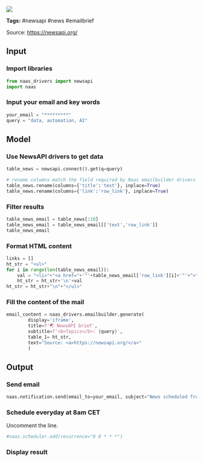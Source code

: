 <a href="https://app.naas.ai/user-redirect/naas/downloader?url=https://raw.githubusercontent.com/jupyter-naas/awesome-notebooks/master/Newsapi/Newsapi_Send_emails_briefs.ipynb" target="_parent"><img src="https://naasai-public.s3.eu-west-3.amazonaws.com/open_in_naas.svg"/></a>

**Tags:** #newsapi #news #emailbrief

Source: https://newsapi.org/

## Input

### Import libraries


```python
from naas_drivers import newsapi
import naas
```

### Input your email and key words


```python
your_email = "*********"
query = "data, automation, AI"
```

## Model

### Use NewsAPI drivers to get data


```python
table_news = newsapi.connect().get(q=query)

# rename columns match the field required by Naas emailbuilder drivers
table_news.rename(columns={'title':'text'}, inplace=True)
table_news.rename(columns={'link':'row_link'}, inplace=True)
```

### Filter results 


```python
table_news_email = table_news[:10]
table_news_email = table_news_email[['text','row_link']]
table_news_email
```

### Format HTML content


```python
links = []
ht_str = "<ul>"
for i in range(len(table_news_email)):
    val = "<li>"+"<a href="+'"'+table_news_email['row_link'][i]+'"'+">"+table_news_email['text'][i]+"</a>"+"</li>"
    ht_str = ht_str+'\n'+val
ht_str = ht_str+"\n"+"</ul>" 
```

### Fill the content of the mail


```python
email_content = naas_drivers.emailbuilder.generate( 
        display='iframe',
        title=f'🌏 NewsAPI brief', 
        subtitle=f'<b>Topics</b>: {query}',         
        table_1= ht_str,
        text="Source: <a>https://newsapi.org/</a>"
        )
```

## Output

### Send email


```python
naas.notification.send(email_to=your_email, subject="News scheduled from Naas dev", html=email_content, email_from='notifications@naas.ai')
```

### Schedule everyday at 8am CET
Uncomment the line.


```python
#naas.scheduler.add(recurrence="0 8 * * *")
```

### Display result
